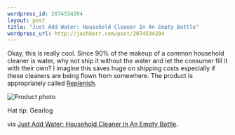 ```yaml
--- 
wordpress_id: 2074534204
layout: post
title: "Just Add Water: Household Cleaner In An Empty Bottle"
wordpress_url: http://joshkerr.com/post/2074534204
---
```

<p>Okay, this is really cool.  Since 90% of the makeup of a common household cleaner is water, why not ship it without the water and let the consumer fill it with their own?  I imagine this saves huge on shipping costs especially if these cleaners are being flown from somewhere.  The product is appropriately called <a href="http://www.myreplenish.com/rethink-the-bottle.html">Replenish</a>.</p>
<p><img alt="Product photo" src="http://joshkerr.s3.amazonaws.com/wp-content/uploads/replenish.jpeg"/></p>
<p>Hat tip: Gearlog</p>
<p>via <a href="http://feedproxy.google.com/~r/ziffdavis/gearlog-ziffdavis/~3/DuJ3Xr23iGk/just_add_water_household_clean.php">Just Add Water: Household Cleaner In An Empty Bottle</a>.</p>
